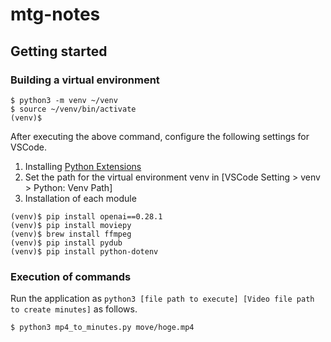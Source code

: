 # mtg-notes

## Getting started

### Building a virtual environment

```
$ python3 -m venv ~/venv
$ source ~/venv/bin/activate
(venv)$
```

After executing the above command, configure the following settings for VSCode.

1. Installing [Python Extensions](https://marketplace.visualstudio.com/items?itemName=ms-python.python)
2. Set the path for the virtual environment venv in [VSCode Setting > venv > Python: Venv Path]
3. Installation of each module

```
(venv)$ pip install openai==0.28.1
(venv)$ pip install moviepy
(venv)$ brew install ffmpeg
(venv)$ pip install pydub
(venv)$ pip install python-dotenv
```

### Execution of commands

Run the application as `python3 [file path to execute] [Video file path to create minutes]` as follows.

```
$ python3 mp4_to_minutes.py move/hoge.mp4
```
